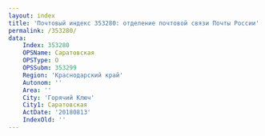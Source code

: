 ```yaml
---
layout: index
title: 'Почтовый индекс 353280: отделение почтовой связи Почты России'
permalink: /353280/
data:
    Index: 353280
    OPSName: Саратовская
    OPSType: О
    OPSSubm: 353299
    Region: 'Краснодарский край'
    Autonom: ''
    Area: ''
    City: 'Горячий Ключ'
    City1: Саратовская
    ActDate: '20180813'
    IndexOld: ''
---
```


